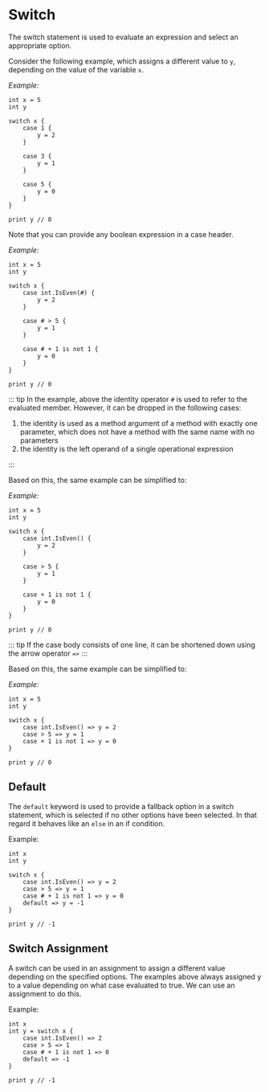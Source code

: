 # Switch

The switch statement is used to evaluate an expression and select an appropriate option.

Consider the following example, which assigns a different value to `y`, depending on the value of
the variable `x`.

_Example:_

```gno
int x = 5
int y

switch x {
    case 1 {
        y = 2
    }

    case 3 {
        y = 1
    }

    case 5 {
        y = 0
    }
}

print y // 0
```

Note that you can provide any boolean expression in a case header.

_Example:_

```gno
int x = 5
int y

switch x {
    case int.IsEven(#) {
        y = 2
    }

    case # > 5 {
        y = 1
    }

    case # + 1 is not 1 {
        y = 0
    }
}

print y // 0
```

::: tip
In the example, above the identity operator `#` is used to refer to the evaluated member.
However, it can be dropped in the following cases:

1. the identity is used as a method argument of a method with exactly one parameter, which does not
   have a method with the same name with no parameters
2. the identity is the left operand of a single operational expression

:::

Based on this, the same example can be simplified to:

_Example:_

```gno
int x = 5
int y

switch x {
    case int.IsEven() {
        y = 2
    }

    case > 5 {
        y = 1
    }

    case + 1 is not 1 {
        y = 0
    }
}

print y // 0
```

::: tip
If the case body consists of one line, it can be shortened down using the arrow operator `=>`
:::

Based on this, the same example can be simplified to:

_Example:_

```gno
int x = 5
int y

switch x {
    case int.IsEven() => y = 2
    case > 5 => y = 1
    case + 1 is not 1 => y = 0
}

print y // 0
```

## Default

The `default` keyword is used to provide a fallback option in a switch statement, which is selected
if no other options have been selected. In that regard it behaves like an `else` in an if condition.

Example:

```gno
int x
int y

switch x {
    case int.IsEven() => y = 2
    case > 5 => y = 1
    case # + 1 is not 1 => y = 0
    default => y = -1
}

print y // -1
```

## Switch Assignment

A switch can be used in an assignment to assign a different value depending on the specified
options. The examples above always assigned y to a value depending on what case evaluated to true.
We can use an assignment to do this.

Example:

```gno
int x
int y = switch x {
    case int.IsEven() => 2
    case > 5 => 1
    case # + 1 is not 1 => 0
    default => -1
}

print y // -1
```
